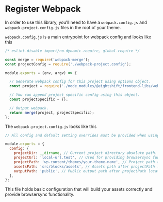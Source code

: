 # Register Webpack

In order to use this library, you'll need to have a `webpack.config.js` and `webpack-project.config.js` files in the root of your theme.

`webpack.config.js` is a main entrypoint for webpack config and looks like this

```js
/* eslint-disable import/no-dynamic-require, global-require */

const merge = require('webpack-merge');
const projectConfig = require('./webpack-project.config');

module.exports = (env, argv) => {

  // Generate webpack config for this project using options object.
  const project = require('./node_modules/@eightshift/frontend-libs/webpack/index.js')(argv.mode, projectConfig);

  // You can append project specific config using this object.
  const projectSpecific = {};

  // Output webpack.
  return merge(project, projectSpecific);
};
```

The `webpack-project.config.js` looks like this

```js
// All config and default setting overrides must be provided when using this object.

module.exports = {
  config: {
    projectDir: __dirname, // Current project directory absolute path.
    projectUrl: 'local-url.test', // Used for providing browsersync functionality.
    projectPath: 'wp-content/themes/your-theme-name', // Project path relative to project root.
    assetsPath: 'src/blocks/assets', // Assets path after projectPath location.
    outputPath: 'public', // Public output path after projectPath location.
  },
};
```

This file holds basic configuration that will build your assets correctly and provide browsersync functionality. 
